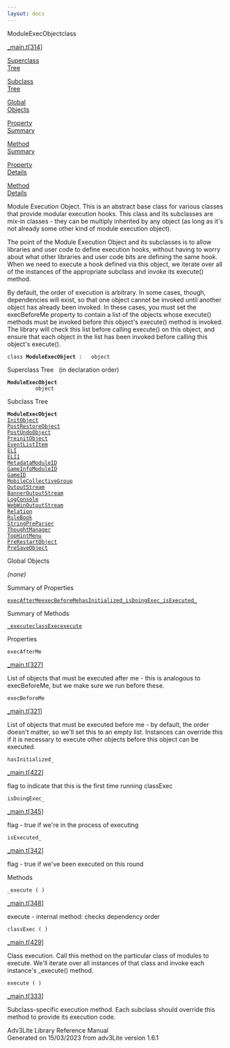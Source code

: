```yaml
---
layout: docs
---
```

<span class="title">ModuleExecObject</span><span class="type">class</span>

[\_main.t](../file/_main.t.html)\[[314](../source/_main.t.html#314)\]

[Superclass  
Tree](#_SuperClassTree_)

[Subclass  
Tree](#_SubClassTree_)

[Global  
Objects](#_ObjectSummary_)

[Property  
Summary](#_PropSummary_)

[Method  
Summary](#_MethodSummary_)

[Property  
Details](#_Properties_)

[Method  
Details](#_Methods_)



Module Execution Object. This is an abstract base class for various
classes that provide modular execution hooks. This class and its
subclasses are mix-in classes - they can be multiply inherited by any
object (as long as it's not already some other kind of module execution
object).

The point of the Module Execution Object and its subclasses is to allow
libraries and user code to define execution hooks, without having to
worry about what other libraries and user code bits are defining the
same hook. When we need to execute a hook defined via this object, we
iterate over all of the instances of the appropriate subclass and invoke
its execute() method.

By default, the order of execution is arbitrary. In some cases, though,
dependencies will exist, so that one object cannot be invoked until
another object has already been invoked. In these cases, you must set
the execBeforeMe property to contain a list of the objects whose
execute() methods must be invoked before this object's execute() method
is invoked. The library will check this list before calling execute() on
this object, and ensure that each object in the list has been invoked
before calling this object's execute().

`class `**`ModuleExecObject`**` :   object`



<span id="_SuperClassTree_"></span>



<span class="hdln">Superclass Tree</span>   (in declaration order)



**`ModuleExecObject`**  
`         object`  
<span id="_SubClassTree_"></span>



<span class="hdln">Subclass Tree</span>  



**`ModuleExecObject`**  
[`InitObject`](../object/InitObject.html)  
[`PostRestoreObject`](../object/PostRestoreObject.html)  
[`PostUndoObject`](../object/PostUndoObject.html)  
[`PreinitObject`](../object/PreinitObject.html)  
[`EventListItem`](../object/EventListItem.html)  
[`ELI`](../object/ELI.html)  
[`ELI1`](../object/ELI1.html)  
[`MetadataModuleID`](../object/MetadataModuleID.html)  
[`GameInfoModuleID`](../object/GameInfoModuleID.html)  
[`GameID`](../object/GameID.html)  
[`MobileCollectiveGroup`](../object/MobileCollectiveGroup.html)  
[`OutputStream`](../object/OutputStream.html)  
[`BannerOutputStream`](../object/BannerOutputStream.html)  
[`LogConsole`](../object/LogConsole.html)  
[`WebWinOutputStream`](../object/WebWinOutputStream.html)  
[`Relation`](../object/Relation.html)  
[`RuleBook`](../object/RuleBook.html)  
[`StringPreParser`](../object/StringPreParser.html)  
[`ThoughtManager`](../object/ThoughtManager.html)  
[`TopHintMenu`](../object/TopHintMenu.html)  
[`PreRestartObject`](../object/PreRestartObject.html)  
[`PreSaveObject`](../object/PreSaveObject.html)  
<span id="_ObjectSummary_"></span>



<span class="hdln">Global Objects</span>  



*(none)* <span id="_PropSummary_"></span>



<span class="hdln">Summary of Properties</span>  



[`execAfterMe`](#execAfterMe)[`execBeforeMe`](#execBeforeMe)[`hasInitialized_`](#hasInitialized_)[`isDoingExec_`](#isDoingExec_)[`isExecuted_`](#isExecuted_)

<span id="_MethodSummary_"></span>



<span class="hdln">Summary of Methods</span>  



[`_execute`](#_execute)[`classExec`](#classExec)[`execute`](#execute)

<span id="_Properties_"></span>



<span class="hdln">Properties</span>  



<span id="execAfterMe"></span>

`execAfterMe`

[\_main.t](../file/_main.t.html)\[[327](../source/_main.t.html#327)\]



List of objects that must be executed after me - this is analogous to
execBeforeMe, but we make sure we run before these.



<span id="execBeforeMe"></span>

`execBeforeMe`

[\_main.t](../file/_main.t.html)\[[321](../source/_main.t.html#321)\]



List of objects that must be executed before me - by default, the order
doesn't matter, so we'll set this to an empty list. Instances can
override this if it is necessary to execute other objects before this
object can be executed.



<span id="hasInitialized_"></span>

`hasInitialized_`

[\_main.t](../file/_main.t.html)\[[422](../source/_main.t.html#422)\]



flag to indicate that this is the first time running classExec



<span id="isDoingExec_"></span>

`isDoingExec_`

[\_main.t](../file/_main.t.html)\[[345](../source/_main.t.html#345)\]



flag - true if we're in the process of executing



<span id="isExecuted_"></span>

`isExecuted_`

[\_main.t](../file/_main.t.html)\[[342](../source/_main.t.html#342)\]



flag - true if we've been executed on this round



<span id="_Methods_"></span>



<span class="hdln">Methods</span>  



<span id="_execute"></span>

`_execute ( )`

[\_main.t](../file/_main.t.html)\[[348](../source/_main.t.html#348)\]



execute - internal method: checks dependency order



<span id="classExec"></span>

`classExec ( )`

[\_main.t](../file/_main.t.html)\[[429](../source/_main.t.html#429)\]



Class execution. Call this method on the particular class of modules to
execute. We'll iterate over all instances of that class and invoke each
instance's \_execute() method.



<span id="execute"></span>

`execute ( )`

[\_main.t](../file/_main.t.html)\[[333](../source/_main.t.html#333)\]



Subclass-specific execution method. Each subclass should override this
method to provide its execution code.





Adv3Lite Library Reference Manual  
Generated on 15/03/2023 from adv3Lite version 1.6.1


